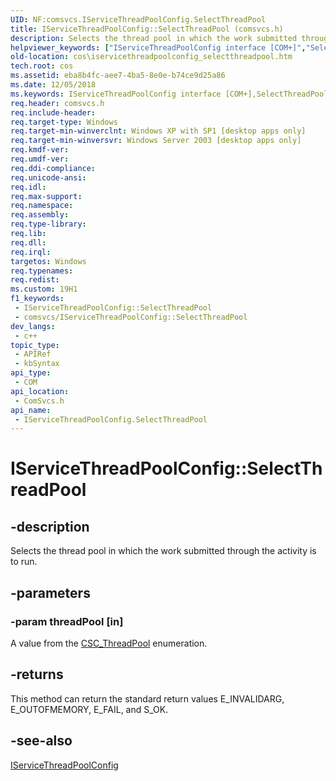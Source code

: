 ```yaml
---
UID: NF:comsvcs.IServiceThreadPoolConfig.SelectThreadPool
title: IServiceThreadPoolConfig::SelectThreadPool (comsvcs.h)
description: Selects the thread pool in which the work submitted through the activity is to run.
helpviewer_keywords: ["IServiceThreadPoolConfig interface [COM+]","SelectThreadPool method","IServiceThreadPoolConfig.SelectThreadPool","IServiceThreadPoolConfig::SelectThreadPool","SelectThreadPool","SelectThreadPool method [COM+]","SelectThreadPool method [COM+]","IServiceThreadPoolConfig interface","_cos_IServiceThreadPoolConfig_SelectThreadPool","comsvcs/IServiceThreadPoolConfig::SelectThreadPool","cos.iservicethreadpoolconfig_selectthreadpool"]
old-location: cos\iservicethreadpoolconfig_selectthreadpool.htm
tech.root: cos
ms.assetid: eba8b4fc-aee7-4ba5-8e0e-b74ce9d25a86
ms.date: 12/05/2018
ms.keywords: IServiceThreadPoolConfig interface [COM+],SelectThreadPool method, IServiceThreadPoolConfig.SelectThreadPool, IServiceThreadPoolConfig::SelectThreadPool, SelectThreadPool, SelectThreadPool method [COM+], SelectThreadPool method [COM+],IServiceThreadPoolConfig interface, _cos_IServiceThreadPoolConfig_SelectThreadPool, comsvcs/IServiceThreadPoolConfig::SelectThreadPool, cos.iservicethreadpoolconfig_selectthreadpool
req.header: comsvcs.h
req.include-header: 
req.target-type: Windows
req.target-min-winverclnt: Windows XP with SP1 [desktop apps only]
req.target-min-winversvr: Windows Server 2003 [desktop apps only]
req.kmdf-ver: 
req.umdf-ver: 
req.ddi-compliance: 
req.unicode-ansi: 
req.idl: 
req.max-support: 
req.namespace: 
req.assembly: 
req.type-library: 
req.lib: 
req.dll: 
req.irql: 
targetos: Windows
req.typenames: 
req.redist: 
ms.custom: 19H1
f1_keywords:
 - IServiceThreadPoolConfig::SelectThreadPool
 - comsvcs/IServiceThreadPoolConfig::SelectThreadPool
dev_langs:
 - c++
topic_type:
 - APIRef
 - kbSyntax
api_type:
 - COM
api_location:
 - ComSvcs.h
api_name:
 - IServiceThreadPoolConfig.SelectThreadPool
---
```


# IServiceThreadPoolConfig::SelectThreadPool


## -description

Selects the thread pool in which the work submitted through the activity is to run.

## -parameters

### -param threadPool [in]

A value from the <a href="https://docs.microsoft.com/windows/desktop/api/comsvcs/ne-comsvcs-csc_threadpool">CSC_ThreadPool</a> enumeration.

## -returns

This method can return the standard return values E_INVALIDARG, E_OUTOFMEMORY, E_FAIL, and S_OK.

## -see-also

<a href="https://docs.microsoft.com/windows/desktop/api/comsvcs/nn-comsvcs-iservicethreadpoolconfig">IServiceThreadPoolConfig</a>


